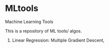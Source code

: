 # MLtools
Machine Learning Tools

This is a repository of ML tools/ algos.

1. Linear Regression: Multiple Gradient Descent, 
